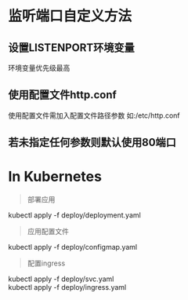 # 监听端口自定义方法

## 设置LISTENPORT环境变量
环境变量优先级最高
    
## 使用配置文件http.conf
使用配置文件需加入配置文件路径参数 如:/etc/http.conf

## 若未指定任何参数则默认使用80端口

# In Kubernetes 

>部署应用   
>
kubectl apply -f deploy/deployment.yaml   
>应用配置文件  
>
kubectl apply -f deploy/configmap.yaml  
>配置ingress  
>
kubectl apply -f deploy/svc.yaml  
kubectl apply -f deploy/ingress.yaml  

